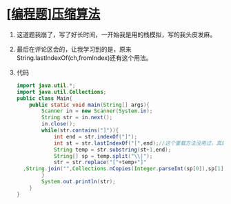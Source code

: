 # [[编程题]压缩算法](https://www.nowcoder.com/questionTerminal/c27561e5b7e0441493adb9a54071888d)

1. 这道题我崩了，写了好长时间，一开始我是用的栈模拟，写的我头皮发麻。

2. 最后在评论区会的，让我学习到的是，原来String.lastIndexOf(ch,fromIndex)还有这个用法。

3. 代码

   ```java
   import java.util.*;
   import java.util.Collections;
   public class Main{
       public static void main(String[] args){
           Scanner in = new Scanner(System.in);
           String str = in.next();
           in.close();
           while(str.contains("]")){
               int end = str.indexOf("]");
               int st = str.lastIndexOf("[",end);//这个重载方法没用过，真的厉害
               String temp = str.substring(st+1,end);
               String[] sp = temp.split("\\|");
               str = str.replace("["+temp+"]"
     ,String.join("",Collections.nCopies(Integer.parseInt(sp[0]),sp[1])));
           }
           System.out.println(str);
       }
   }
   
   ```

   